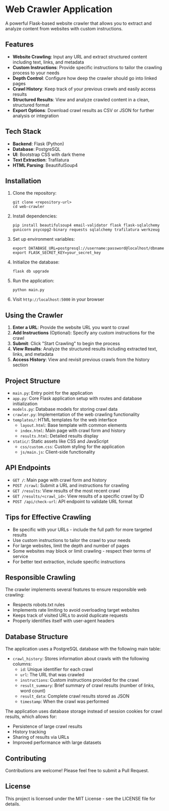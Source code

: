 # Web Crawler Application

A powerful Flask-based website crawler that allows you to extract and analyze content from websites with custom instructions.

## Features

- **Website Crawling**: Input any URL and extract structured content including text, links, and metadata
- **Custom Instructions**: Provide specific instructions to tailor the crawling process to your needs
- **Depth Control**: Configure how deep the crawler should go into linked pages
- **Crawl History**: Keep track of your previous crawls and easily access results
- **Structured Results**: View and analyze crawled content in a clean, structured format
- **Export Options**: Download crawl results as CSV or JSON for further analysis or integration

## Tech Stack

- **Backend**: Flask (Python)
- **Database**: PostgreSQL
- **UI**: Bootstrap CSS with dark theme
- **Text Extraction**: Trafilatura
- **HTML Parsing**: BeautifulSoup4

## Installation

1. Clone the repository:
   ```
   git clone <repository-url>
   cd web-crawler
   ```

2. Install dependencies:
   ```
   pip install beautifulsoup4 email-validator flask flask-sqlalchemy gunicorn psycopg2-binary requests sqlalchemy trafilatura werkzeug
   ```

3. Set up environment variables:
   ```
   export DATABASE_URL=postgresql://username:password@localhost/dbname
   export FLASK_SECRET_KEY=your_secret_key
   ```

4. Initialize the database:
   ```
   flask db upgrade
   ```

5. Run the application:
   ```
   python main.py
   ```

6. Visit `http://localhost:5000` in your browser

## Using the Crawler

1. **Enter a URL**: Provide the website URL you want to crawl
2. **Add Instructions** (Optional): Specify any custom instructions for the crawl
3. **Submit**: Click "Start Crawling" to begin the process
4. **View Results**: Analyze the structured results including extracted text, links, and metadata
5. **Access History**: View and revisit previous crawls from the history section

## Project Structure

- `main.py`: Entry point for the application
- `app.py`: Core Flask application setup with routes and database initialization
- `models.py`: Database models for storing crawl data
- `crawler.py`: Implementation of the web crawling functionality
- `templates/`: HTML templates for the web interface
  - `layout.html`: Base template with common elements
  - `index.html`: Main page with crawl form and history
  - `results.html`: Detailed results display
- `static/`: Static assets like CSS and JavaScript
  - `css/custom.css`: Custom styling for the application
  - `js/main.js`: Client-side functionality

## API Endpoints

- `GET /`: Main page with crawl form and history
- `POST /crawl`: Submit a URL and instructions for crawling
- `GET /results`: View results of the most recent crawl
- `GET /results/<crawl_id>`: View results of a specific crawl by ID
- `POST /api/check-url`: API endpoint to validate URL format

## Tips for Effective Crawling

- Be specific with your URLs - include the full path for more targeted results
- Use custom instructions to tailor the crawl to your needs
- For large websites, limit the depth and number of pages
- Some websites may block or limit crawling - respect their terms of service
- For better text extraction, include specific instructions

## Responsible Crawling

The crawler implements several features to ensure responsible web crawling:
- Respects robots.txt rules
- Implements rate limiting to avoid overloading target websites
- Keeps track of visited URLs to avoid duplicate requests
- Properly identifies itself with user-agent headers

## Database Structure

The application uses a PostgreSQL database with the following main table:

- `crawl_history`: Stores information about crawls with the following columns:
  - `id`: Unique identifier for each crawl
  - `url`: The URL that was crawled
  - `instructions`: Custom instructions provided for the crawl
  - `result_summary`: Brief summary of crawl results (number of links, word count)
  - `result_data`: Complete crawl results stored as JSON
  - `timestamp`: When the crawl was performed

The application uses database storage instead of session cookies for crawl results, which allows for:
- Persistence of large crawl results
- History tracking
- Sharing of results via URLs
- Improved performance with large datasets

## Contributing

Contributions are welcome! Please feel free to submit a Pull Request.

## License

This project is licensed under the MIT License - see the LICENSE file for details.